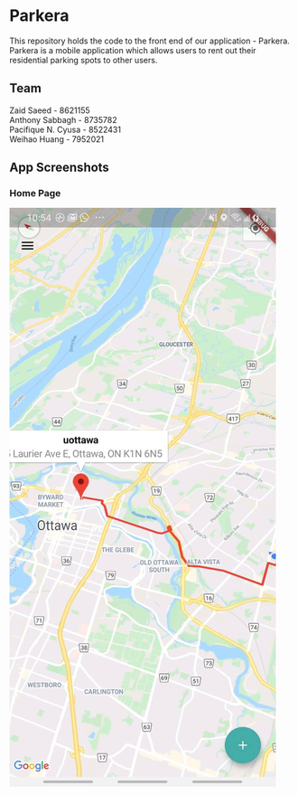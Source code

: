 # Parkera <br>

This repository holds the code to the front end of our application - Parkera. Parkera is a mobile application which allows users to rent out their residential parking spots to other users. <br>

## Team

Zaid Saeed - 8621155 <br>
Anthony Sabbagh - 8735782 <br>
Pacifique N. Cyusa - 8522431 <br>
Weihao Huang - 7952021 <br>

## App Screenshots <br>

### Home Page <br>

<img src="./README-IMAGES/homepage.jpg"/>
